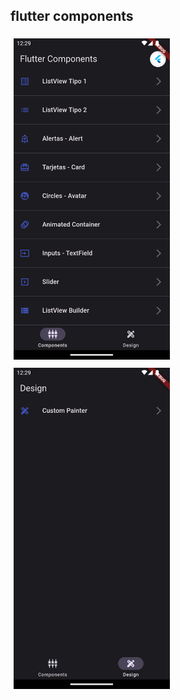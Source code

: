 
## flutter components

<img width="250" style="padding: 5px" src="assets/components.png" />
<img width="250" style="padding: 5px" src="assets/design.png" />
